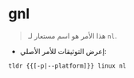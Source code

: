 # gnl

> هذا الأمر هو اسم مستعار لـ `nl`.

- إعرض التوثيقات للأمر الأصلي:

`tldr {{[-p|--platform]}} linux nl`
